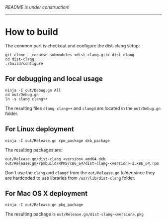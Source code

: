 *README is under construction!*

---

# How to build

The common part is checkout and configure the dist-clang setup:

    git clone --recurse-submodules <dist-clang.git> dist-clang
    cd dist-clang
    ./build/configure

## For debugging and local usage

    ninja -C out/Debug.gn All
    cd out/Debug.gn
    ln -s clang clang++
    
The resulting files `clang`, `clang++` and `clangd` are located in the `out/Debug.gn` folder.

## For Linux deployment

    ninja -C out/Release.gn rpm_package deb_package

The resulting packages are:

    out/Release.gn/dist-clang_<version>_amd64.deb
    out/Release.gn/rpmbuild/RPMS/x86_64/dist-clang-<version>-1.x86_64.rpm

Don't use the `clang` and `clangd` from the `out/Release.gn` folder since they are hardcoded to use libraries from `/usr/lib/dist-clang` folder.

## For Mac OS X deployment

    ninja -C out/Release.gn pkg_package
    
The resulting package is `out/Release.gn/dist-clang-<version>.pkg`
